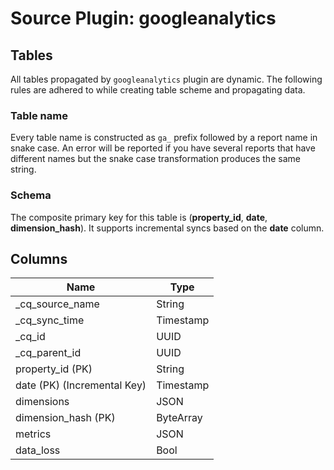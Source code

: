 # Source Plugin: googleanalytics

## Tables

All tables propagated by `googleanalytics` plugin are dynamic.
The following rules are adhered to while creating table scheme and propagating data.

### Table name

Every table name is constructed as `ga_` prefix followed by a report name in snake case.
An error will be reported if you have several reports that have different names
but the snake case transformation produces the same string.

### Schema

The composite primary key for this table is (**property_id**, **date**, **dimension_hash**).
It supports incremental syncs based on the **date** column.

## Columns

| Name          | Type          |
| ------------- | ------------- |
|_cq_source_name|String|
|_cq_sync_time|Timestamp|
|_cq_id|UUID|
|_cq_parent_id|UUID|
|property_id (PK)|String|
|date (PK) (Incremental Key)|Timestamp|
|dimensions|JSON|
|dimension_hash (PK)|ByteArray|
|metrics|JSON|
|data_loss|Bool|